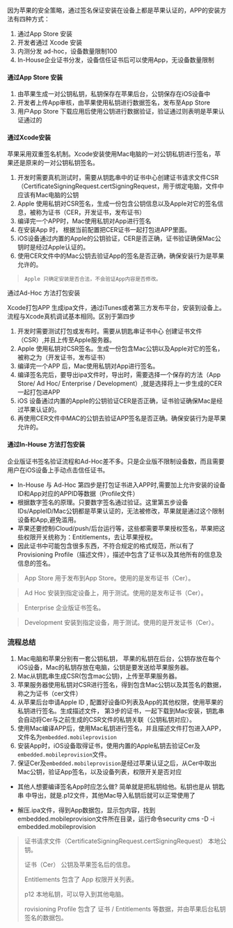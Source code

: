 因为苹果的安全策略，通过签名保证安装在设备上都是苹果认证的，APP的安装方法有四种方式：

1.  通过App Store 安装
2.  开发者通过 Xcode 安装
3.  内测分发 ad-hoc，设备数量限制100
4.  In-House企业证书分发，设备信任证书后可以使用App，无设备数量限制

#### 通过App Store 安装

1.  由苹果生成一对公钥私钥，私钥保存在苹果后台，公钥保存在iOS设备中
2.  开发者上传App审核，由苹果使用私钥进行数据签名，发布至App Store
3.  用户App Store 下载应用后使用公钥进行数据验证，验证通过则表明是苹果认证通过的

#### 通过Xcode安装

苹果采用双重签名机制。Xcode安装使用Mac电脑的一对公钥私钥进行签名，苹果还是原来的一对公钥私钥签名。

1. 开发时需要真机测试时，需要从钥匙串中的证书中心创建证书请求文件CSR（CertificateSigningRequest.certSigningRequest，用于绑定电脑，文件中应该有Mac电脑的公钥
2. Apple 使用私钥对CSR签名，生成一份包含公钥信息以及Apple对它的签名信息，被称为证书（CER，开发证书，发布证书）
3. 编译完一个APP时，Mac使用私钥对App进行签名
4. 在安装App 时， 根据当前配置把CER证书一起打包进APP里面。 
5. iOS设备通过内置的Apple的公钥验证，CER是否正确，证书验证确保Mac公钥时是经过Apple认证的。
6. 使用CER文件中的Mac公钥去验证App的签名是否正确，确保安装行为是苹果允许的。

> `Apple 只确定安装是否合法，不会验证App内容是否修改。 `

通过Ad-Hoc 方法打包安装

Xcode打包APP 生成ipa文件，通过iTunes或者第三方发布平台，安装到设备上。流程与Xcode真机调试基本相同。区别于第四步

1. 开发时需要测试打包或发布时。需要从钥匙串证书中心 创建证书文件（CSR）,并且上传至Apple服务器。
2. Apple 使用私钥对CSR签名。生成一份包含Mac公钥以及Apple对它的签名，被称之为（开发证书，发布证书）
3. 编译完一个APP 后，Mac使用私钥对App进行签名。
4. 编译签名完后，要导出ipa文件时，导出时，需要选择一个保存的方法（App Store/ Ad Hoc/ Enterprise / Development）,就是选择将上一步生成的CER一起打包进APP
5. iOS 设备通过内置的Apple的公钥验证CER是否正确，证书验证确保Mac是经过苹果认证的。
6. 再使用CER文件中MAC的公钥去验证APP签名是否正确。确保安装行为是苹果允许的。

#### 通过In-House 方法打包安装

企业版证书签名验证流程和Ad-Hoc差不多。只是企业版不限制设备数，而且需要用户在iOS设备上手动点击信任证书。

+ In-House 与 Ad-Hoc 第四步是打包证书进入APP时,需要加上允许安装的设备ID和App对应的APPID等数据（Profile文件）
+ 根据数字签名的原理。只要数字签名通过验证。这里第五步设备IDs/AppleID/Mac公钥都是苹果认证的，无法被修改，苹果就是通过这个限制设备和App,避免滥用。
+ 苹果还要控制iCloud/push/后台运行等，这些都需要苹果授权签名，苹果把这些权限开关统称为：Entitlements，去让苹果授权。
+ 因此证书中可能包含很多东西，不符合规定的格式规范，所以有了Provisioning Profile（描述文件），描述中包含了证书以及其他所有的信息及信息的签名。

> App Store	用于发布到App Store。使用的是发布证书（Cer）。

> Ad Hoc	安装到指定设备上，用于测试。使用的是发布证书（Cer）。

> Enterprise	企业版证书签名。

> Development	安装到指定设备，用于测试。使用的是开发证书（Cer）。


### 流程总结

1. Mac电脑和苹果分别有一套公钥私钥， 苹果的私钥在后台，公钥存放在每个iOS设备，Mac的私钥存放在电脑，公钥是要发送给苹果服务器。
2. Mac从钥匙串生成CSR(包含mac公钥)，上传至苹果服务器。
3. 苹果服务器使用私钥对CSR进行签名，得到包含Mac公钥以及其签名的数据，称之为证书（cer文件）
4. 从苹果后台申请Apple ID , 配置好设备ID列表及App的其他权限，使用苹果的私钥进行签名。生成描述文件， 第3步的证书，一起下载到Mac安装，钥匙串会自动将Cer与之前生成的CSR文件的私钥关联（公钥私钥对应）。
5. 使用Mac编译APP后，使用Mac私钥进行签名，并且描述文件打包进入APP，文件名为`embedded.mobileprovision`
6. 安装App时，iOS设备取得证书，使用内置的Apple私钥去验证Cer及`embedded.mobileprovision`文件。
7. 保证Cer及`embedded.mobileprovision`是经过苹果认证之后，从Cer中取出Mac公钥，验证App签名，以及设备列表，权限开关是否对应

+ 其他人想要编译签名App时应怎么做?
简单就是把私钥给他。私钥也是从 钥匙串 中导出，就是.p12文件，其他Mac导入私钥后就可以正常使用了

+ 解压.ipa文件，得到App数据包，显示包内容，找到embedded.mobileprovision文件所在目录，运行命令security cms -D -i embedded.mobileprovision

> 证书请求文件（CertificateSigningRequest.certSigningRequest）	本地公钥。
> 
> 证书（Cer）	公钥及苹果签名后的信息。
> 
> Entitlements	包含了 App 权限开关列表。
> 
> p12	本地私钥，可以导入到其他电脑。
> 
> rovisioning Profile	包含了 证书 / Entitlements 等数据，并由苹果后台私钥签名的数据包。


